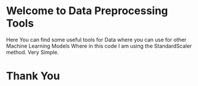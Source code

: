 # Welcome to Data Preprocessing Tools

Here You can find some useful tools for Data where you can use for other Machine Learning Models
Where in this code I am using the StandardScaler method. Very Simple.

# Thank You
